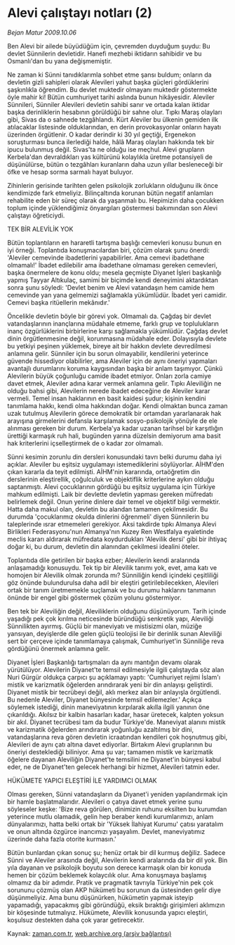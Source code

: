 # Alevi çalıştayı notları (2)

*Bejan Matur 2009.10.06*

<tr><td class="metin" colspan="2" style="padding-top: 20px; padding-left: 5px; padding-right: 10px;">Ben Alevi bir ailede büyüdüğüm için, çevremden duyduğum şuydu: Bu devlet Sünnilerin devletidir. Hanefi mezhebi iktidarın sahibidir ve bu Osmanlı'dan bu yana değişmemiştir.</td></tr><tr><td class="metin" colspan="2" style="padding-top: 20px; padding-left: 5px; padding-right: 10px;"><p>Ne zaman ki Sünni tanıdıklarımla sohbet etme şansı buldum; onların da devletin gizli sahipleri olarak Alevileri yahut başka güçleri gördüklerini şaşkınlıkla öğrendim. Bu devlet muktedir olmayanı muktedir göstermekte öyle mahir ki! Bütün cumhuriyet tarihi aslında bunun hikâyesidir. Aleviler Sünnileri, Sünniler Alevileri devletin sahibi sanır ve ortada kalan iktidar başka derinliklerin hesabının görüldüğü bir sahne olur. Tıpkı Maraş olayları gibi, Sivas da o sahnede tezgâhlandı. Kürt Aleviler bu ülkenin gemiden ilk atılacaklar listesinde olduklarından, en derin provokasyonlar onların hayatı üzerinden örgütlenir. O kadar derindir ki 30 yıl geçtiği, Ergenekon soruşturması bunca ilerlediği halde, hâlâ Maraş olayları hakkında tek bir ipucu bulunmuş değil. Sivas'ta ne olduğu ise meçhul. Alevi grupların Kerbela'dan devraldıkları yas kültürünü kolaylıkla üretme potansiyeli de düşünülürse, bütün o tezgâhları kuranların daha uzun yıllar besleneceği bir öfke ve hesap sorma sarmalı hayat buluyor. 
<p> Zihinlerin gerisinde tarihten gelen psikolojik zorlukların olduğunu ilk önce kendimizde fark etmeliyiz. Bilinçaltında korunan bütün negatif anlamları rehabilite eden bir süreç olarak da yaşanmalı bu. Hepimizin daha çocukken toplum içinde yüklendiğimiz önyargıları göstermesi bakımından son Alevi çalıştayı öğreticiydi.
<p>TEK BİR ALEVİLİK YOK 
<p>Bütün toplantıların en hararetli tartışma başlığı cemevleri konusu bunun en iyi örneği. Toplantıda konuşmacılardan biri, çözüm olarak şunu önerdi: 'Aleviler cemevinde ibadetlerini yapabilirler. Ama cemevi ibadethane olmamalı!' İbadet edilebilir ama ibadethane olmaması gereken cemevleri, başka önermelere de konu oldu; mesela geçmişte Diyanet İşleri başkanlığı yapmış Tayyar Altıkulaç, samimi bir biçimde kendi deneyimini aktardıktan sonra şunu söyledi: 'Devlet benim ve Alevi vatandaşın hem camide hem cemevinde yan yana gelmemizi sağlamakla yükümlüdür. İbadet yeri camidir. Cemevi başka ritüellerin mekânıdır.'
<p> Öncelikle devletin böyle bir görevi yok. Olmamalı da. Çağdaş bir devlet vatandaşlarının inançlarına müdahale etmeme, farklı grup ve toplulukların inanç özgürlüklerini birbirlerine karşı sağlamakla yükümlüdür. Çağdaş devlet dinin örgütlenmesine değil, korunmasına müdahale eder. Dolayısıyla devlete bu yetkiyi peşinen yüklemek, bireye ait bir hakkın devlete devredilmesi anlamına gelir. Sünniler için bu sorun olmayabilir, kendilerini yeterince güvende hissediyor olabilirler, ama Aleviler için de aynı öneriyi yapmaları avantajlı durumlarını koruma kaygısından başka bir anlam taşımıyor. Çünkü Alevilerin büyük çoğunluğu camide ibadet etmiyor. Onları zorla camiye davet etmek, Aleviler adına karar vermek anlamına gelir. Tıpkı Aleviliğin ne olduğu bahsi gibi, Alevilerin nerede ibadet edeceğine de Aleviler karar vermeli. Temel insan haklarının en basit kaidesi şudur; kişinin kendini tanımlama hakkı, kendi olma hakkından doğar. Kendi olmaktan bunca zaman uzak tutulmuş Alevilerin görece demokratik bir ortamdan yararlanarak hak arayışına girmelerini defansla karşılamak sosyo-psikolojik yönüyle de ele alınması gereken bir durum. Kerbela'ya kadar uzanan tarihsel bir karşıtlığın ürettiği karmaşık ruh hali, bugünden yarına düzelsin demiyorum ama basit hak kriterlerini içselleştirmek de o kadar zor olmamalı.
<p> Sünni kesimin zorunlu din dersleri konusundaki tavrı belki durumu daha iyi açıklar. Aleviler bu eşitsiz uygulamayı istemediklerini söylüyorlar. AİHM'den çıkan kararla da teyit edilmişti. AİHM'nin kararında, ortaöğretim din derslerinin eleştirellik, çoğulculuk ve objektiflik kriterlerine aykırı olduğu saptanmıştı. Alevi çocuklarının gördüğü bu eşitsiz uygulama için Türkiye mahkum edilmişti. Laik bir devlette devletin yapması gereken müfredatı belirlemek değil. Onun yerine dinlere dair temel ve objektif bilgi vermektir. Hatta daha makul olan, devletin bu alandan tamamen çekilmesidir. Bu durumda 'çocuklarımız okulda dinlerini öğrenmeli' diyen Sünnilerin bu taleplerinde ısrar etmemeleri gerekiyor. Aksi takdirde tıpkı Almanya Alevi Birlikleri Federasyonu'nun Almanya'nın Kuzey Ren Westfalya eyaletinde meclis kararı aldırarak müfredata koydurdukları 'Alevilik dersi' gibi bir ihtiyaç doğar ki, bu durum, devletin din alanından çekilmesi idealini öteler.
<p> Toplantıda dile getirilen bir başka ezber; Alevilerin kendi aralarında anlaşamadığı konusuydu. Tek tip bir Alevilik tanımı yok, evet, ama katı ve homojen bir Alevilik olmak zorunda mı? Sünniliğin kendi içindeki çeşitliliği göz önünde bulundurulsa daha adil bir eleştiri getirilebilecekken, Alevileri ortak bir tanım üretmemekle suçlamak ve bu durumu haklarını tanımanın önünde bir engel gibi göstermek çözüm yolunu göstermiyor.
<p> Ben tek bir Aleviliğin değil, Aleviliklerin olduğunu düşünüyorum. Tarih içinde yaşadığı pek çok kırılma neticesinde büründüğü senkretik yapı, Aleviliği Sünnilikten ayırmış. Güçlü bir maneviyatı ve mistisizmi olan, müziğe yansıyan, deyişlerde dile gelen güçlü teolojisi ile bir derinlik sunan Aleviliği sert bir çerçeve içinde tanımlamaya çalışmak, Cumhuriyet'in Sünniliğe reva gördüğünü önermek anlamına gelir.
<p> Diyanet İşleri Başkanlığı tartışmaları da aynı mantığın devamı olarak yürütülüyor. Alevilerin Diyanet'te temsil edilmesiyle ilgili çalıştayda söz alan Nuri Gürgür oldukça çarpıcı şu açıklamayı yaptı: 'Cumhuriyet rejimi İslam'ı mistik ve karizmatik öğelerden arındırarak yeni bir din anlayışı geliştirdi. Diyanet mistik bir tecrübeyi değil, aklı merkez alan bir anlayışla örgütlendi. Bu nedenle Aleviler, Diyanet bünyesinde temsil edilemezler.' Açıkça söylemek istediği, dinin maneviyatının kırpılarak akılla ilgili yanının öne çıkarıldığı. Akılsız bir kalbin hasarları kadar, hasar üretecek, kalpten yoksun bir akıl. Diyanet tecrübesi tam da budur Türkiye'de. Maneviyat alanını mistik ve karizmatik öğelerden arındırarak yoğunluğu azaltılmış bir dini, vatandaşlarına reva gören devletin icraatından kendileri çok hoşnutmuş gibi, Alevileri de aynı çatı altına davet ediyorlar. Birtakım Alevi gruplarının bu öneriyi desteklediği biliniyor. Ama şu var; tamamen mistik ve karizmatik öğelere dayanan Aleviliğin Diyanet'te temsilini ne Diyanet'in bünyesi kabul eder, ne de Diyanet'ten gelecek herhangi bir hizmet, Alevileri tatmin eder.
<p>HÜKÜMETE YAPICI ELEŞTİRİ İLE YARDIMCI OLMAK 
<p>Olması gereken, Sünni vatandaşların da Diyanet'i yeniden yapılandırmak için bir hamle başlatmalarıdır. Alevileri o çatıya davet etmek yerine şunu söyleseler keşke: 'Bize reva görülen, dinimizin ruhunu eksilten bu kurumdan yeterince mutlu olamadık, gelin hep beraber kendi kurumlarımızı, anlam dünyalarımızı, hatta belki ortak bir 'Yüksek İlahiyat Kurumu' çatısı yaratalım ve onun altında özgürce inancımızı yaşayalım. Devlet, maneviyatımız üzerinde daha fazla otorite kurmasın.'
<p> Bütün bunlardan çıkan sonuç şu; henüz ortak bir dil kurmuş değiliz. Sadece Sünni ve Aleviler arasında değil, Alevilerin kendi aralarında da bir dil yok. Bin yıla dayanan ve psikolojik boyutu son derece karmaşık olan bir konuda hemen bir çözüm beklemek kolaycılık olur. Ama konuşmaya başlamış olmamız da bir adımdır. Pratik ve pragmatik tavrıyla Türkiye'nin pek çok sorununu çözmüş olan AKP hükümeti bu sorunun da üstesinden gelir diye düşünmeliyiz. Ama bunu düşünürken, hükümetin yapmak isteyip yapamadığı, yapacakmış gibi göründüğü, eksik bıraktığı girişimleri aklımızın bir köşesinde tutmalıyız. Hükümete, Alevilik konusunda yapıcı eleştiri, koşulsuz destekten daha çok yarar getirecektir.<br/></p></p></p></p></p></p></p></p></p></p></p></p></td></tr>

Kaynak: [zaman.com.tr](http://zaman.com.tr/yazar.do?yazino=899759), [web.archive.org (arşiv bağlantısı)](http://web.archive.org/web/20091010021847/http://zaman.com.tr:80/yazar.do?yazino=899759)
